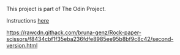 This project is part of The Odin Project.

Instructions [here](https://www.theodinproject.com/courses/web-development-101/lessons/rock-paper-scissors)

https://rawcdn.githack.com/bruna-genz/Rock-paper-scissors/f8434cbf1f35eba236fdfe8985ee95b8bf9c8c42/second-version.html
